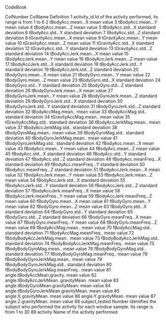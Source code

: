 CodeBook

ColNumber	ColName	Definition
1	activity_id	Id of the activity performed, its range is from 1 to 6
2	tBodyAcc.mean...X	mean value
3	tBodyAcc.mean...Y	mean value
4	tBodyAcc.mean...Z	mean value
5	tBodyAcc.std...X	standard deviation
6	tBodyAcc.std...Y	standard deviation
7	tBodyAcc.std...Z	standard deviation
8	tGravityAcc.mean...X	mean value
9	tGravityAcc.mean...Y	mean value
10	tGravityAcc.mean...Z	mean value
11	tGravityAcc.std...X	standard deviation
12	tGravityAcc.std...Y	standard deviation
13	tGravityAcc.std...Z	standard deviation
14	tBodyAccJerk.mean...X	mean value
15	tBodyAccJerk.mean...Y	mean value
16	tBodyAccJerk.mean...Z	mean value
17	tBodyAccJerk.std...X	standard deviation
18	tBodyAccJerk.std...Y	standard deviation
19	tBodyAccJerk.std...Z	standard deviation
20	tBodyGyro.mean...X	mean value
21	tBodyGyro.mean...Y	mean value
22	tBodyGyro.mean...Z	mean value
23	tBodyGyro.std...X	standard deviation
24	tBodyGyro.std...Y	standard deviation
25	tBodyGyro.std...Z	standard deviation
26	tBodyGyroJerk.mean...X	mean value
27	tBodyGyroJerk.mean...Y	mean value
28	tBodyGyroJerk.mean...Z	standard deviation
29	tBodyGyroJerk.std...X	standard deviation
30	tBodyGyroJerk.std...Y	standard deviation
31	tBodyGyroJerk.std...Z	standard deviation
32	tBodyAccMag.mean..	mean value
33	tBodyAccMag.std..	standard deviation
34	tGravityAccMag.mean..	mean value
35	tGravityAccMag.std..	standard deviation
36	tBodyAccJerkMag.mean..	mean value
37	tBodyAccJerkMag.std..	standard deviation
38	tBodyGyroMag.mean..	mean value
39	tBodyGyroMag.std..	standard deviation
40	tBodyGyroJerkMag.mean..	mean value
41	tBodyGyroJerkMag.std..	standard deviation
42	fBodyAcc.mean...X	mean value
43	fBodyAcc.mean...Y	mean value
44	fBodyAcc.mean...Z	mean value
45	fBodyAcc.std...X	standard deviation
46	fBodyAcc.std...Y	standard deviation
47	fBodyAcc.std...Z	standard deviation
48	fBodyAcc.meanFreq...X	standard deviation
49	fBodyAcc.meanFreq...Y	standard deviation
50	fBodyAcc.meanFreq...Z	standard deviation
51	fBodyAccJerk.mean...X	mean value
52	fBodyAccJerk.mean...Y	mean value
53	fBodyAccJerk.mean...Z	mean value
54	fBodyAccJerk.std...X	standard deviation
55	fBodyAccJerk.std...Y	standard deviation
56	fBodyAccJerk.std...Z	standard deviation
57	fBodyAccJerk.meanFreq...X	mean value
58	fBodyAccJerk.meanFreq...Y	mean value
59	fBodyAccJerk.meanFreq...Z	mean value
60	fBodyGyro.mean...X	mean value
61	fBodyGyro.mean...Y	mean value
62	fBodyGyro.mean...Z	mean value
63	fBodyGyro.std...X	standard deviation
64	fBodyGyro.std...Y	standard deviation
65	fBodyGyro.std...Z	standard deviation
66	fBodyGyro.meanFreq...X	mean value
67	fBodyGyro.meanFreq...Y	mean value
68	fBodyGyro.meanFreq...Z	mean value
69	fBodyAccMag.mean..	mean value
70	fBodyAccMag.std..	standard deviation
71	fBodyAccMag.meanFreq..	mean value
72	fBodyBodyAccJerkMag.mean..	mean value
73	fBodyBodyAccJerkMag.std..	standard deviation
74	fBodyBodyAccJerkMag.meanFreq..	mean value
75	fBodyBodyGyroMag.mean..	mean value
76	fBodyBodyGyroMag.std..	standard deviation
77	fBodyBodyGyroMag.meanFreq..	mean value
78	fBodyBodyGyroJerkMag.mean..	mean value
79	fBodyBodyGyroJerkMag.std..	standard deviation
80	fBodyBodyGyroJerkMag.meanFreq..	mean value
81	angle.tBodyAccMean.gravity.	mean value
82	angle.tBodyAccJerkMean..gravityMean.	mean value
83	angle.tBodyGyroMean.gravityMean.	mean value
84	angle.tBodyGyroJerkMean.gravityMean.	mean value
85	angle.X.gravityMean.	mean value
86	angle.Y.gravityMean.	mean value
87	angle.Z.gravityMean.	mean value
88	subject_tested	Number identifies the subject who performed the activity for each window sample. Its range is from 1 to 30
89	activity	Name of the activity performed